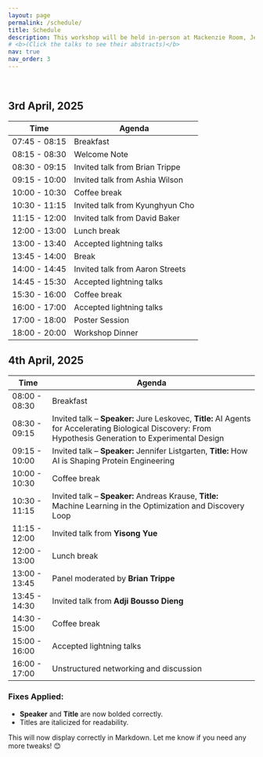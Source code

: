 ```yaml
---
layout: page
permalink: /schedule/
title: Schedule
description: This workshop will be held in-person at Mackenzie Room, Jen-Hsun Huang Engineering Center, Stanford University on April 3rd and April 4th, 2025. The session will cover invited talks, contributed lightning talks, and a panel discussion. Long invited talks span for 45 minutes, short talks for 20 minutes and contributed lightning talks for 10 minutes each. The tentative schedule in local time zone, Pacific Stanford Time (PST), can be found below. 
# <b>(Click the talks to see their abstracts)</b>
nav: true
nav_order: 3
---
```


<br>

## 3rd April, 2025

| Time           | Agenda                                   |
|---------------|------------------------------------------|
| 07:45 - 08:15 | Breakfast                               |
| 08:15 - 08:30 | Welcome Note                           |
| 08:30 - 09:15 | Invited talk from Brian Trippe     |
| 09:15 - 10:00 | Invited talk from Ashia Wilson     |
| 10:00 - 10:30 | Coffee break                          |
| 10:30 - 11:15 | Invited talk from Kyunghyun Cho    |
| 11:15 - 12:00 | Invited talk from David Baker     |
| 12:00 - 13:00 | Lunch break                           |
| 13:00 - 13:40 | Accepted lightning talks             |
| 13:45 - 14:00 | Break                                 |
| 14:00 - 14:45 | Invited talk from Aaron Streets   |
| 14:45 - 15:30 | Accepted lightning talks             |
| 15:30 - 16:00 | Coffee break                          |
| 16:00 - 17:00 | Accepted lightning talks             |
| 17:00 - 18:00 | Poster Session                       |
| 18:00 - 20:00 | Workshop Dinner                      |

## 4th April, 2025

| Time           | Agenda                                   |
|---------------|------------------------------------------|
| 08:00 - 08:30 | Breakfast                               |
| 08:30 - 09:15 | Invited talk – **Speaker:** Jure Leskovec, **Title:** AI Agents for Accelerating Biological Discovery: From Hypothesis Generation to Experimental Design |
| 09:15 - 10:00 | Invited talk – **Speaker:** Jennifer Listgarten, **Title:** How AI is Shaping Protein Engineering |
| 10:00 - 10:30 | Coffee break                          |
| 10:30 - 11:15 | Invited talk – **Speaker:** Andreas Krause, **Title:** Machine Learning in the Optimization and Discovery Loop |
| 11:15 - 12:00 | Invited talk from **Yisong Yue**      |
| 12:00 - 13:00 | Lunch break                           |
| 13:00 - 13:45 | Panel moderated by **Brian Trippe**   |
| 13:45 - 14:30 | Invited talk from **Adji Bousso Dieng** |
| 14:30 - 15:00 | Coffee break                          |
| 15:00 - 16:00 | Accepted lightning talks             |
| 16:00 - 17:00 | Unstructured networking and discussion |

### Fixes Applied:
- **Speaker** and **Title** are now bolded correctly.
- Titles are italicized for readability.

This will now display correctly in Markdown. Let me know if you need any more tweaks! 😊
